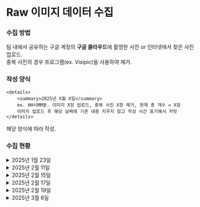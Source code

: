 # Raw 이미지 데이터 수집
### 수집 방법
팀 내에서 공유하는 구글 계정의 **구글 클라우드**에 촬영한 사진 or 인터넷에서 찾은 사진 업로드.<br>
중복 사진의 경우 프로그램(ex. Visipic)을 사용하여 제거.

### 작성 양식
    <details>
        <summary>2025년 X월 X일</summary> 
        ex. HH시MM분. 이미지 X장 업로드, 중복 사진 X장 제거, 현재 총 개수 = X장
        이미지 업로드 후 해당 날짜에 기존 내용 지우지 않고 작성 시간 표기해서 커밋
    </details>
해당 양식에 따라 작성.

### 수집 현황
<details>
    <summary>2025년 1월 23일</summary> 
    09시55분. 이미지 214장 업로드, 현재 총 개수 = 214장
</details>
<details>
    <summary>2025년 2월 11일</summary> 
    16시51분. 이미지 157장 업로드, 현재 총 개수 = 371장
</details>
<details>
    <summary>2025년 2월 15일</summary> 
    20시14분. 이미지 58장 업로드, 현재 총 개수 = 429장
</details>
<details>
    <summary>2025년 2월 17일</summary> 
    00시47분. 이미지 56장 업로드, 현재 총 개수 = 485장
</details>
<details>
    <summary>2025년 2월 19일</summary> 
    17시37분. 이미지 76장 업로드, 현재 총 개수 = 561장
</details>
<details>
    <summary>2025년 3월 6일</summary> 
    17시37분. 이미지 62장 업로드, 현재 총 개수 = 623장
</details>

